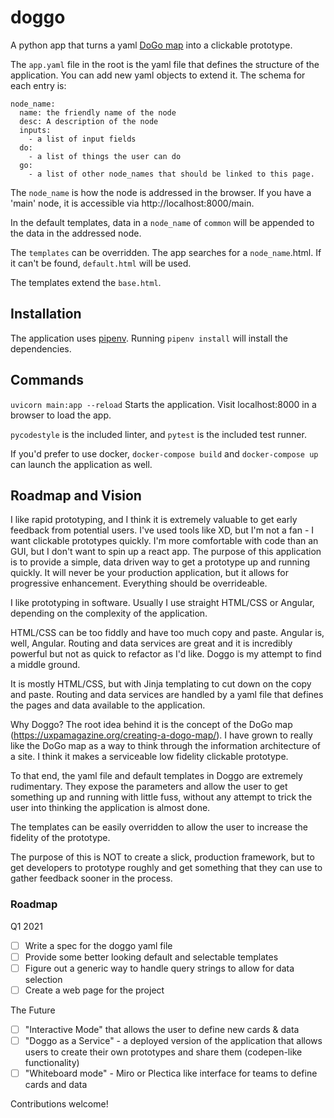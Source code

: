 # doggo
A python app that turns a yaml [DoGo map](https://uxpamagazine.org/creating-a-dogo-map/) into a clickable prototype.

The `app.yaml` file in the root is the yaml file that defines the structure of the application. You can add new yaml objects to extend it. The schema for each entry is:

```
node_name:
  name: the friendly name of the node
  desc: A description of the node
  inputs:
    - a list of input fields
  do:
    - a list of things the user can do
  go:
    - a list of other node_names that should be linked to this page.
```

The `node_name` is how the node is addressed in the browser. If you have a 'main' node, it is accessible via http://localhost:8000/main.

In the default templates, data in a `node_name` of `common` will be appended to the data in the addressed node.

The `templates` can be overridden. The app searches for a `node_name`.html. If it can't be found, `default.html` will be used.

The templates extend the `base.html`.

## Installation
The application uses [pipenv](https://pipenv.pypa.io/en/latest/). Running `pipenv install` will install the dependencies. 

## Commands

`uvicorn main:app --reload`
Starts the application. Visit localhost:8000 in a browser to load the app.

`pycodestyle` is the included linter, and `pytest` is the included test runner.

If you'd prefer to use docker, `docker-compose build` and `docker-compose up` can launch the application as well.


## Roadmap and Vision

I like rapid prototyping, and I think it is extremely valuable to get early feedback from potential users. I've used tools like XD, but I'm not a fan - I want clickable prototypes quickly. I'm more comfortable with code than an GUI, but I don't want to spin up a react app. The purpose of this application is to provide a simple, data driven way to get a prototype up and running quickly. It will never be your production application, but it allows for progressive enhancement. Everything should be overrideable.

I like prototyping in software. Usually I use straight HTML/CSS or Angular, depending on the complexity of the application.

HTML/CSS can be too fiddly and have too much copy and paste. Angular is, well, Angular. Routing and data services are great and it is incredibly powerful but not as quick to refactor as I'd like. Doggo is my attempt to find a middle ground.

It is mostly HTML/CSS, but with Jinja templating to cut down on the copy and paste. Routing and data services are handled by a yaml file that defines the pages and data available to the application.

Why Doggo? The root idea behind it is the concept of the DoGo map (https://uxpamagazine.org/creating-a-dogo-map/). I have grown to really like the DoGo map as a way to think through the information architecture of a site. I think it makes a serviceable low fidelity clickable prototype.

To that end, the yaml file and default templates in Doggo are extremely rudimentary. They expose the parameters and allow the user to get something up and running with little fuss, without any attempt to trick the user into thinking the application is almost done.

The templates can be easily overridden to allow the user to increase the fidelity of the prototype.

The purpose of this is NOT to create a slick, production framework, but to get developers to prototype roughly and get something that they can use to gather feedback sooner in the process.

### Roadmap

Q1 2021
- [ ] Write a spec for the doggo yaml file
- [ ] Provide some better looking default and selectable templates
- [ ] Figure out a generic way to handle query strings to allow for data selection
- [ ] Create a web page for the project

The Future
- [ ] "Interactive Mode" that allows the user to define new cards & data
- [ ] "Doggo as a Service" - a deployed version of the application that allows users to create their own prototypes and share them (codepen-like functionality)
- [ ] "Whiteboard mode" - Miro or Plectica like interface for teams to define cards and data

Contributions welcome!
